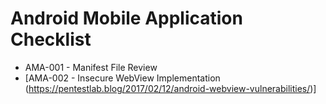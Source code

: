 # Android Mobile Application Checklist
* AMA-001 - Manifest File Review
* [AMA-002 - Insecure WebView Implementation (https://pentestlab.blog/2017/02/12/android-webview-vulnerabilities/)]
